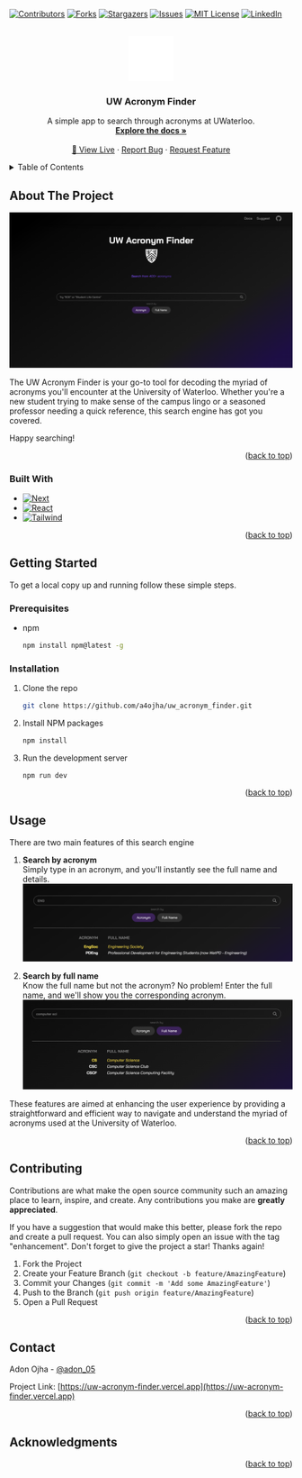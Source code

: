 <!-- Improved compatibility of back to top link: See: https://github.com/othneildrew/Best-README-Template/pull/73 -->
<a id="readme-top"></a>
<!--
*** Thanks for checking out the Best-README-Template. If you have a suggestion
*** that would make this better, please fork the repo and create a pull request
*** or simply open an issue with the tag "enhancement".
*** Don't forget to give the project a star!
*** Thanks again! Now go create something AMAZING! :D
-->



<!-- PROJECT SHIELDS -->
<!--
*** I'm using markdown "reference style" links for readability.
*** Reference links are enclosed in brackets [ ] instead of parentheses ( ).
*** See the bottom of this document for the declaration of the reference variables
*** for contributors-url, forks-url, etc. This is an optional, concise syntax you may use.
*** https://www.markdownguide.org/basic-syntax/#reference-style-links
-->
[![Contributors][contributors-shield]][contributors-url]
[![Forks][forks-shield]][forks-url]
[![Stargazers][stars-shield]][stars-url]
[![Issues][issues-shield]][issues-url]
[![MIT License][license-shield]][license-url]
[![LinkedIn][linkedin-shield]][linkedin-url]



<!-- PROJECT LOGO -->
<br />
<div align="center">
  <a href="https://github.com/a4ojha/uw_acronym_finder">
    <img src="public/icon1.png" alt="Logo" width="80" height="80">
  </a>

<h3 align="center">UW Acronym Finder</h3>

  <p align="center">
    A simple app to search through acronyms at UWaterloo.
    <br />
    <a href="https://github.com/a4ojha/uw_acronym_finder"><strong>Explore the docs »</strong></a>
    <br />
    <br />
    <a href="https://uw-acronym-finder.vercel.app">🚀 View Live</a>
    ·
    <a href="https://github.com/a4ojha/uw_acronym_finder/issues/new?labels=bug&template=bug-report---.md">Report Bug</a>
    ·
    <a href="https://github.com/a4ojha/uw_acronym_finder/issues/new?labels=enhancement&template=feature-request---.md">Request Feature</a>
  </p>
</div>



<!-- TABLE OF CONTENTS -->
<details>
  <summary>Table of Contents</summary>
  <ol>
    <li>
      <a href="#about-the-project">About The Project</a>
      <ul>
        <li><a href="#built-with">Built With</a></li>
      </ul>
    </li>
    <li>
      <a href="#getting-started">Getting Started</a>
      <ul>
        <li><a href="#prerequisites">Prerequisites</a></li>
        <li><a href="#installation">Installation</a></li>
      </ul>
    </li>
    <li><a href="#usage">Usage</a></li>
    <!-- <li><a href="#roadmap">Roadmap</a></li> -->
    <li><a href="#contributing">Contributing</a></li>
    <!-- <li><a href="#license">License</a></li> -->
    <li><a href="#contact">Contact</a></li>
    <li><a href="#acknowledgments">Acknowledgments</a></li>
  </ol>
</details>



<!-- ABOUT THE PROJECT -->
## About The Project

[![Product Name Screen Shot][product-screenshot]](https://example.com)

The UW Acronym Finder is your go-to tool for decoding the myriad of acronyms you'll encounter at the University of Waterloo. Whether you're a new student trying to make sense of the campus lingo or a seasoned professor needing a quick reference, this search engine has got you covered.

Happy searching!

<p align="right">(<a href="#readme-top">back to top</a>)</p>



### Built With

* [![Next][Next.js]][Next-url]
* [![React][React.js]][React-url]
* [![Tailwind][Tailwindcss]][Tailwind-url]


<p align="right">(<a href="#readme-top">back to top</a>)</p>



<!-- GETTING STARTED -->
## Getting Started

To get a local copy up and running follow these simple steps.

### Prerequisites


* npm
  ```sh
  npm install npm@latest -g
  ```

### Installation

1. Clone the repo
   ```sh
   git clone https://github.com/a4ojha/uw_acronym_finder.git
   ```
2. Install NPM packages
   ```sh
   npm install
   ```
3. Run the development server
    ```
    npm run dev
    ```

<p align="right">(<a href="#readme-top">back to top</a>)</p>



<!-- USAGE EXAMPLES -->
## Usage

There are two main features of this search engine  

1. **Search by acronym**  
    Simply type in an acronym, and you'll instantly see the full name and details.
[![Demo][demo-screenshot]](https://example.com)  

2. **Search by full name**  
    Know the full name but not the acronym? No problem! Enter the full name, and we'll show you the corresponding acronym.  
[![Demo2][demo-screenshot2]](https://example.com)  

These features are aimed at enhancing the user experience by providing a straightforward and efficient way to navigate and understand the myriad of acronyms used at the University of Waterloo.


<!-- _For more examples, please refer to the [Documentation](https://example.com)_ -->

<p align="right">(<a href="#readme-top">back to top</a>)</p>



<!-- ROADMAP -->
<!-- ## Roadmap

- [ ] Feature 1
- [ ] Feature 2
- [ ] Feature 3
    - [ ] Nested Feature

See the [open issues](https://github.com/a4ojha/uw_acronym_finder/issues) for a full list of proposed features (and known issues).

<p align="right">(<a href="#readme-top">back to top</a>)</p> -->



<!-- CONTRIBUTING -->
## Contributing

Contributions are what make the open source community such an amazing place to learn, inspire, and create. Any contributions you make are **greatly appreciated**.

If you have a suggestion that would make this better, please fork the repo and create a pull request. You can also simply open an issue with the tag "enhancement".
Don't forget to give the project a star! Thanks again!

1. Fork the Project
2. Create your Feature Branch (`git checkout -b feature/AmazingFeature`)
3. Commit your Changes (`git commit -m 'Add some AmazingFeature'`)
4. Push to the Branch (`git push origin feature/AmazingFeature`)
5. Open a Pull Request

<p align="right">(<a href="#readme-top">back to top</a>)</p>



<!-- LICENSE -->
<!-- ## License

Distributed under the MIT License. See `LICENSE.txt` for more information.

<p align="right">(<a href="#readme-top">back to top</a>)</p> -->



<!-- CONTACT -->
## Contact

Adon Ojha - [@adon_05](https://twitter.com/adon_05)

Project Link: [https://uw-acronym-finder.vercel.app](https://uw-acronym-finder.vercel.app)

<p align="right">(<a href="#readme-top">back to top</a>)</p>



<!-- ACKNOWLEDGMENTS -->
## Acknowledgments

<p align="right">(<a href="#readme-top">back to top</a>)</p>



<!-- MARKDOWN LINKS & IMAGES -->
<!-- https://www.markdownguide.org/basic-syntax/#reference-style-links -->
[contributors-shield]: https://img.shields.io/github/contributors/a4ojha/uw_acronym_finder.svg?style=for-the-badge
[contributors-url]: https://github.com/a4ojha/uw-acronym-finder/graphs/contributors
[forks-shield]: https://img.shields.io/github/forks/a4ojha/uw_acronym_finder.svg?style=for-the-badge
[forks-url]: https://github.com/a4ojha/uw_acronym_finder/network/members
[stars-shield]: https://img.shields.io/github/stars/a4ojha/uw_acronym_finder.svg?style=for-the-badge
[stars-url]: https://github.com/a4ojha/uw_acronym_finder/stargazers
[issues-shield]: https://img.shields.io/github/issues/a4ojha/uw_acronym_finder.svg?style=for-the-badge
[issues-url]: https://github.com/a4ojha/uw_acronym_finder/issues
[license-shield]: https://img.shields.io/github/license/a4ojha/uw_acronym_finder.svg?style=for-the-badge
[license-url]: https://github.com/a4ojha/uw_acronym_finder/blob/master/LICENSE.txt
[linkedin-shield]: https://img.shields.io/badge/-LinkedIn-black.svg?style=for-the-badge&logo=linkedin&colorB=555
[linkedin-url]: https://linkedin.com/in/adonojha/
[product-screenshot]: public/product-screenshot.png
[demo-screenshot]: public/demo.png
[demo-screenshot2]: public/demo2.png
[Next.js]: https://img.shields.io/badge/next.js-000000?style=for-the-badge&logo=nextdotjs&logoColor=white
[Next-url]: https://nextjs.org/
[React.js]: https://img.shields.io/badge/React-20232A?style=for-the-badge&logo=react&logoColor=61DAFB
[React-url]: https://reactjs.org/
[Vue.js]: https://img.shields.io/badge/Vue.js-35495E?style=for-the-badge&logo=vuedotjs&logoColor=4FC08D
[Vue-url]: https://vuejs.org/
[Angular.io]: https://img.shields.io/badge/Angular-DD0031?style=for-the-badge&logo=angular&logoColor=white
[Angular-url]: https://angular.io/
[Svelte.dev]: https://img.shields.io/badge/Svelte-4A4A55?style=for-the-badge&logo=svelte&logoColor=FF3E00
[Svelte-url]: https://svelte.dev/
[Laravel.com]: https://img.shields.io/badge/Laravel-FF2D20?style=for-the-badge&logo=laravel&logoColor=white
[Laravel-url]: https://laravel.com
[Bootstrap.com]: https://img.shields.io/badge/Bootstrap-563D7C?style=for-the-badge&logo=bootstrap&logoColor=white
[Bootstrap-url]: https://getbootstrap.com
[JQuery.com]: https://img.shields.io/badge/jQuery-0769AD?style=for-the-badge&logo=jquery&logoColor=white
[JQuery-url]: https://jquery.com 
[Tailwindcss]: https://img.shields.io/badge/tailwind-161D2D?style=for-the-badge&logo=tailwindcss&logoColor=16BECB
[Tailwind-url]: https://tailwindcss.com 
